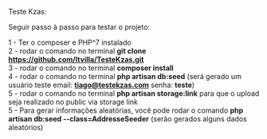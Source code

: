 Teste Kzas:

Seguir passo à passo para testar o projeto:

1 - Ter o composer e PHP^7 instalado<br>
2 - rodar o comando no terminal <b>git clone https://github.com/ltvilla/TesteKzas.git</b><br>
3 - rodar o comando no terminal <b>composer install</b><br>
4 - rodar o comando no terminal <b>php artisan db:seed</b> (será gerado um usuário teste email: <b>tiago@testekzas.com</b> senha: <b>teste</b>)<br>
5 - rodar o comando no terminal <b>php artisan storage:link</b> para que o upload seja realizado no public via storage link<br>
5 - Para gerar informações aleatórias, você pode rodar o comando <b>php artisan db:seed --class=AddresseSeeder</b> (serão gerados alguns dados aleatórios)<br>

